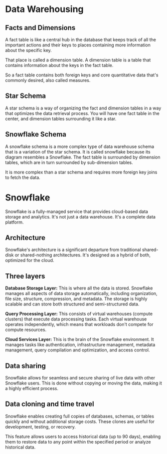 # Data Warehousing

## Facts and Dimensions

A fact table is like a central hub in the database that keeps track of all the important actions and their keys to places containing more information about the specific key.

That place is called a dimension table. A dimension table is a table that contains information about the keys in the fact table.

So a fact table contains both foreign keys and core quantitative data that's commonly desired, also called measures.

## Star Schema

A star schema is a way of organizing the fact and dimension tables in a way that optimizes the data retrieval process. You will have one fact table in the center, and dimension tables surrounding it like a star.

## Snowflake Schema

A snowflake schema is a more complex type of data warehouse schema that is a variation of the star schema. It is called snowflake because its diagram resembles a Snowflake. The fact table is surrounded by dimension tables, which are in turn surrounded by sub-dimension tables.

It is more complex than a star schema and requires more foreign key joins to fetch the data.

# Snowflake

Snowflake is a fully-managed service that provides cloud-based data storage and analytics. It's not just a data warehouse. It's a complete data platform.

## Architecture

Snowflake's architecture is a significant departure from traditional shared-disk or shared-nothing architectures. It's designed as a hybrid of both, optimized for the cloud.

## Three layers

**Database Storage Layer:** This is where all the data is stored. Snowflake manages all aspects of data storage automatically, including organization, file size, structure, compression, and metadata. The storage is highly scalable and can store both structured and semi-structured data.

**Query Processing Layer:** This consists of virtual warehouses (compute clusters) that execute data processing tasks. Each virtual warehouse operates independently, which means that workloads don't compete for compute resources.

**Cloud Services Layer:** This is the brain of the Snowflake environment. It manages tasks like authentication, infrastructure management, metadata management, query compilation and optimization, and access control.

## Data sharing

Snowflake allows for seamless and secure sharing of live data with other Snowflake users. This is done without copying or moving the data, making it a highly efficient process.

## Data cloning and time travel

Snowflake enables creating full copies of databases, schemas, or tables quickly and without additional storage costs. These clones are useful for development, testing, or recovery.

This feature allows users to access historical data (up to 90 days), enabling them to restore data to any point within the specified period or analyze historical data.
